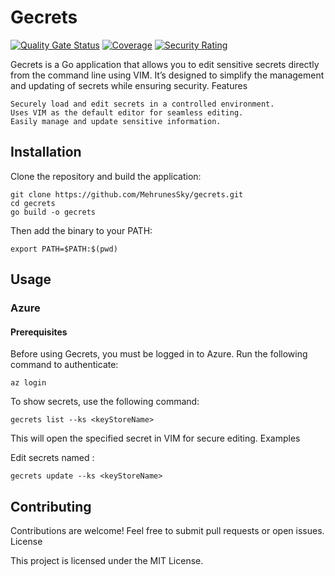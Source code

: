 # Gecrets
[![Quality Gate Status](https://sonarcloud.io/api/project_badges/measure?project=MehrunesSky_gecrets&metric=alert_status)](https://sonarcloud.io/summary/new_code?id=MehrunesSky_gecrets)
[![Coverage](https://sonarcloud.io/api/project_badges/measure?project=MehrunesSky_gecrets&metric=coverage)](https://sonarcloud.io/summary/new_code?id=MehrunesSky_gecrets)
[![Security Rating](https://sonarcloud.io/api/project_badges/measure?project=MehrunesSky_gecrets&metric=security_rating)](https://sonarcloud.io/summary/new_code?id=MehrunesSky_gecrets)

Gecrets is a Go application that allows you to edit sensitive secrets directly from the command line using VIM. It’s designed to simplify the management and updating of secrets while ensuring security.
Features

    Securely load and edit secrets in a controlled environment.
    Uses VIM as the default editor for seamless editing.
    Easily manage and update sensitive information.

## Installation

Clone the repository and build the application:

```shell
git clone https://github.com/MehrunesSky/gecrets.git
cd gecrets
go build -o gecrets
```

Then add the binary to your PATH:

```shell
export PATH=$PATH:$(pwd)
```

## Usage

### Azure

#### Prerequisites

Before using Gecrets, you must be logged in to Azure. Run the following command to authenticate:

```shell
az login
```

To show secrets, use the following command:
```shell
gecrets list --ks <keyStoreName>
```
This will open the specified secret in VIM for secure editing.
Examples

Edit secrets named :
```shell
gecrets update --ks <keyStoreName>
```

## Contributing

Contributions are welcome! Feel free to submit pull requests or open issues.
License

This project is licensed under the MIT License.